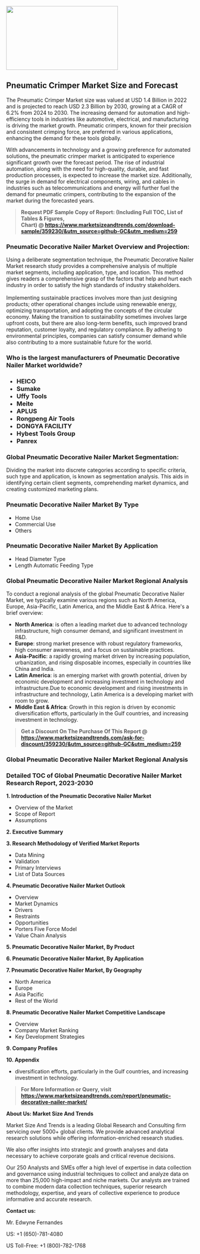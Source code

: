 <p><img class="alignnone size-medium wp-image-20088" src="https://ffe5etoiles.com/wp-content/uploads/2024/12/MST1-300x171.png" alt="" width="300" height="171" /></p><h2>Pneumatic Crimper Market Size and Forecast</h2><p>The Pneumatic Crimper Market size was valued at USD 1.4 Billion in 2022 and is projected to reach USD 2.3 Billion by 2030, growing at a CAGR of 6.2% from 2024 to 2030. The increasing demand for automation and high-efficiency tools in industries like automotive, electrical, and manufacturing is driving the market growth. Pneumatic crimpers, known for their precision and consistent crimping force, are preferred in various applications, enhancing the demand for these tools globally.</p><p>With advancements in technology and a growing preference for automated solutions, the pneumatic crimper market is anticipated to experience significant growth over the forecast period. The rise of industrial automation, along with the need for high-quality, durable, and fast production processes, is expected to increase the market size. Additionally, the surge in demand for electrical components, wiring, and cables in industries such as telecommunications and energy will further fuel the demand for pneumatic crimpers, contributing to the expansion of the market during the forecasted years.</p></p><blockquote id="" class=""><strong>Request PDF Sample Copy of Report: (Including Full TOC, List of Tables &amp; Figures, Chart)&nbsp;@&nbsp;<strong><a href="https://www.marketsizeandtrends.com/download-sample/359230/&utm_source=github-GC&utm_medium=259" target="_blank">https://www.marketsizeandtrends.com/download-sample/359230/&utm_source=github-GC&utm_medium=259</a></strong></strong></blockquote><h3 id="" class="">Pneumatic Decorative Nailer Market&nbsp;Overview and Projection:</h3><p id="" class="">Using a deliberate segmentation technique, the Pneumatic Decorative Nailer Market research study provides a comprehensive analysis of multiple market segments, including application, type, and location. This method gives readers a comprehensive grasp of the factors that help and hurt each industry in order to satisfy the high standards of industry stakeholders. <br /> <br />Implementing sustainable practices involves more than just designing products; other operational changes include using renewable energy, optimizing transportation, and adopting the concepts of the circular economy. Making the transition to sustainability sometimes involves large upfront costs, but there are also long-term benefits, such improved brand reputation, customer loyalty, and regulatory compliance. By adhering to environmental principles, companies can satisfy consumer demand while also contributing to a more sustainable future for the world.</p><h3 id="" class="">Who is the largest manufacturers of&nbsp;Pneumatic Decorative Nailer Market worldwide?</h3><h3 class=""><p><ul><li>HEICO </li><li> Sumake </li><li> Uffy Tools </li><li> Meite </li><li> APLUS </li><li> Rongpeng Air Tools </li><li> DONGYA FACILITY </li><li> Hybest Tools Group </li><li> Panrex</li></ul></p></h3><h3 id="" class="">Global&nbsp;Pneumatic Decorative Nailer Market Segmentation:</h3><p id="" class="">Dividing the market into discrete categories according to specific criteria, such type and application, is known as segmentation analysis. This aids in identifying certain client segments, comprehending market dynamics, and creating customized marketing plans.</p><h3 id="" class="">Pneumatic Decorative Nailer Market&nbsp;By Type</h3><p><p><ul><li>Home Use</li><li> Commercial Use</li><li> Others</p></li></ul></p></p><h3 id="" class="">Pneumatic Decorative Nailer Market&nbsp;By Application</h3><p class=""><p><ul><li>Head Diameter Type</li><li> Length Automatic Feeding Type</li></ul></p></p><h3 id="" class="">Global Pneumatic Decorative Nailer Market Regional Analysis</h3><p id="" class="">To conduct a regional analysis of the global Pneumatic Decorative Nailer Market, we typically examine various regions such as North America, Europe, Asia-Pacific, Latin America, and the Middle East &amp; Africa. Here's a brief overview:</p><ul><li><strong>North America</strong>: is often a leading market due to advanced technology infrastructure, high consumer demand, and significant investment in R&amp;D.</li><li><strong>Europe</strong>: strong market presence with robust regulatory frameworks, high consumer awareness, and a focus on sustainable practices.</li><li><strong>Asia-Pacific</strong>: a rapidly growing market driven by increasing population, urbanization, and rising disposable incomes, especially in countries like China and India.</li><li><strong>Latin America</strong>: is an emerging market with growth potential, driven by economic development and increasing investment in technology and infrastructure.Due to economic development and rising investments in infrastructure and technology, Latin America is a developing market with room to grow.</li><li><strong>Middle East &amp; Africa</strong>: Growth in this region is driven by economic diversification efforts, particularly in the Gulf countries, and increasing investment in technology.</li></ul><blockquote id="" class=""><strong>Get a Discount On The Purchase Of This Report @ <strong><a href="https://www.marketsizeandtrends.com/ask-for-discount/359230/&utm_source=github-GC&utm_medium=259" target="_blank">https://www.marketsizeandtrends.com/ask-for-discount/359230/&utm_source=github-GC&utm_medium=259</a></strong></strong></blockquote><h3 id="" class="">Global Pneumatic Decorative Nailer Market Regional Analysis</h3><h3 id="" class="">Detailed TOC of Global Pneumatic Decorative Nailer Market Research Report, 2023-2030</h3><p id="" class=""><strong>1. Introduction of the Pneumatic Decorative Nailer Market</strong></p><ul><li>Overview of the Market</li><li>Scope of Report</li><li>Assumptions</li></ul><p id="" class=""><strong>2. Executive Summary</strong></p><p id="" class=""><strong>3. Research Methodology of Verified Market Reports</strong></p><ul><li>Data Mining</li><li>Validation</li><li>Primary Interviews</li><li>List of Data Sources</li></ul><p id="" class=""><strong>4. Pneumatic Decorative Nailer Market Outlook</strong></p><ul><li>Overview</li><li>Market Dynamics</li><li>Drivers</li><li>Restraints</li><li>Opportunities</li><li>Porters Five Force Model</li><li>Value Chain Analysis</li></ul><p id="" class=""><strong>5. Pneumatic Decorative Nailer Market, By Product</strong></p><p id="" class=""><strong>6. Pneumatic Decorative Nailer Market, By Application</strong></p><p id="" class=""><strong>7. Pneumatic Decorative Nailer Market, By Geography</strong></p><ul><li>North America</li><li>Europe</li><li>Asia Pacific</li><li>Rest of the World</li></ul><p id="" class=""><strong>8. Pneumatic Decorative Nailer Market Competitive Landscape</strong></p><ul><li>Overview</li><li>Company Market Ranking</li><li>Key Development Strategies</li></ul><p id="" class=""><strong>9. Company Profiles</strong></p><p id="" class=""><strong>10. Appendix</strong></p><ul><li>diversification efforts, particularly in the Gulf countries, and increasing investment in technology.</li></ul><blockquote id="" class=""><strong>For More Information or Query, visit <strong><strong><a href="https://www.marketsizeandtrends.com/report/pneumatic-decorative-nailer-market/" target="_blank">https://www.marketsizeandtrends.com/report/pneumatic-decorative-nailer-market/</a></strong></strong></strong></blockquote><p id="" class=""><strong>About Us: Market Size And Trends</strong></p><p id="" class="">Market Size And Trends is a leading Global Research and Consulting firm servicing over 5000+ global clients. We provide advanced analytical research solutions while offering information-enriched research studies.</p><p id="" class="">We also offer insights into strategic and growth analyses and data necessary to achieve corporate goals and critical revenue decisions.</p><p id="" class="">Our 250 Analysts and SMEs offer a high level of expertise in data collection and governance using industrial techniques to collect and analyze data on more than 25,000 high-impact and niche markets. Our analysts are trained to combine modern data collection techniques, superior research methodology, expertise, and years of collective experience to produce informative and accurate research.</p><p id="" class=""><strong>Contact us:</strong></p><p id="" class="">Mr. Edwyne Fernandes</p><p id="" class="">US: +1 (650)-781-4080</p><p id="" class="">US Toll-Free: +1 (800)-782-1768</p>

